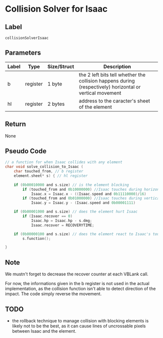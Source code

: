 # Collision Solver for Isaac

## Label

`collisionSolverIsaac`

## Parameters

| Label | Type | Size/Struct | Description |
| ----- | ---- | ----------- | ----------- |
| b | register | 1 byte | the 2 left bits tell whether the collision happens during (respectively) horizontal or vertical movement |
| hl | register | 2 bytes | address to the caracter's sheet of the element |

## Return

None

## Pseudo Code

~~~C
// a function for when Isaac collides with any element
char void solve_collision_to_Isaac (
	char touched_from, // b register
	element.sheet* s) { // hl register
	
	if (0b00010000 and s.size) // is the element blocking
		if (touched_from and 0b10000000) //Isaac touches during horizontal movement
			Isaac.x = Isaac.x - ((Isaac.speed and 0b11110000)/16)
		if (touched_from and 0b01000000) //Isaac touches during vertical movement
			Isaac.y = Isaac.y - (Isaac.speed and 0b00001111)

	if (0b00001000 and s.size) // does the element hurt Isaac
		if (Isaac.recover == 0)
			Isaac.hp = Isaac.hp - s.dmg;
			Isaac.recover = RECOVERYTIME;

	if (0b00000100 and s.size) // does the element react to Isaac's touch
		s.function();

}
~~~

## Note

We mustn't forget to decrease the recover counter at each VBLank call.

For now, the informations given in the b register is not used in the actual implementation, as the collision function isn't able to detect direction of the impact. The code simply reverse the movement.

## TODO

* the rollback technique to manage collision with blocking elements is likely not to be the best, as it can cause lines of uncrossable pixels between Isaac and the element.